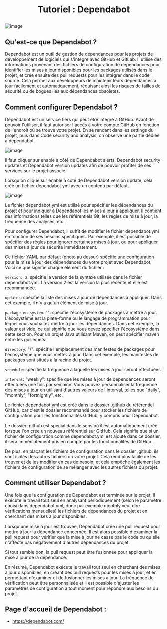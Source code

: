 # <p align="center">Tutoriel : Dependabot</p>

![image](https://user-images.githubusercontent.com/78076783/229197586-bc54d789-0258-4f37-8a42-d90d225d2b86.png)

## Qu'est-ce que Dependabot ?

Dependabot est un outil de gestion de dépendances pour les projets de développement de logiciels qui s'intègre avec GitHub et GitLab. Il utilise des informations provenant des fichiers de configuration de dépendances pour identifier les mises à jour disponibles pour les packages utilisés dans le projet, et crée ensuite des pull requests pour les intégrer dans le code source. Cela permet aux développeurs de maintenir leurs dépendances à jour facilement et automatiquement, réduisant ainsi les risques de failles de sécurité ou de bogues liés aux dépendances obsolètes.

## Comment configurer Dependabot ?

Dependabot est un service tiers qui peut être intégré à GitHub. Avant de pouvoir l'utiliser, il faut autoriser l'accès à votre compte GitHub en fonction de l'endroit où se trouve votre projet. En se rendant dans les settings du projet, puis dans Code security and analysis, on observe une partie dédiée à dependabot.

![image](https://user-images.githubusercontent.com/78076783/229188409-d9ff4842-a963-4959-99d8-b00015387f92.png)
 
Il faut cliquer sur enable à côté de Dependabot alerts, Dependabot security updates et Dependabot version updates afin de pouvoir profiter de ses services sur le projet associé.

Lorsqu'on clique sur enable à côté de Dependabot version update, cela crée un fichier dependabot.yml avec un contenu par défaut.

![image](https://user-images.githubusercontent.com/78076783/229188738-b9bf944a-f4a7-418c-ac4b-96561dba5875.png)

Le fichier dependabot.yml est utilisé pour spécifier les dépendances du projet et pour indiquer à Dependabot les mises à jour à appliquer. Il contient des informations telles que les référentiels Git, les régles de mise à jour, la fréquence des analyses, etc.

Pour configurer Dependabot, il suffit de modifier le fichier dependabot.yml en fonction de ses besoins spécifiques. Par exemple, il est possible de spécifier des règles pour ignorer certaines mises à jour, ou pour appliquer des mises à jour de sécurité immédiatement.

Ce fichier YAML par défaut (photo au dessur) spécifie une configuration pour la mise à jour des dépendances du votre projet avec Dependabot. Voici ce que signifie chaque élément du fichier :

`version: 2`: spécifie la version de la syntaxe utilisée dans le fichier dependabot.yml. La version 2 est la version la plus récente et elle est recommandée.

`updates`: spécifie la liste des mises à jour de dépendances à appliquer. Dans cet exemple, il n'y a qu'un élément de mise à jour.

`package-ecosystem`: "": spécifie l'écosystème de packages à mettre à jour. L'écosystème est la plate-forme ou le langage de programmation pour lequel vous souhaitez mettre à jour les dépendances. Dans cet exemple, la valeur est vide, ce qui signifie que vous devez spécifier l'écosystème dans cette section. Pour un projet Java utilisant Maven, on peut spécifier maven entre les guillemets.

`directory`: "/": spécifie l'emplacement des manifestes de packages pour l'écosystème que vous mettez à jour. Dans cet exemple, les manifestes de packages sont situés à la racine du projet.

`schedule`: spécifie la fréquence à laquelle les mises à jour seront effectuées.

`interval`: "weekly": spécifie que les mises à jour de dépendances seront effectuées une fois par semaine. Vous pouvez personnaliser la fréquence des mises à jour en utilisant d'autres valeurs de l'interval, telles que "daily", "monthly", "fortnightly", etc.

Le fichier dependabot.yml est créé dans le dossier .github du référentiel GitHub, car c'est le dossier recommandé pour stocker les fichiers de configuration pour les fonctionnalités GitHub, y compris pour Dependabot.

Le dossier .github est spécial dans le sens où il est automatiquement créé lorsque l'on crée un nouveau référentiel sur GitHub. Cela signifie que si un fichier de configuration comme dependabot.yml est ajouté dans ce dossier, il sera immédiatement pris en compte par les fonctionnalités de GitHub.

De plus, en plaçant les fichiers de configuration dans le dossier .github, ils sont isolés des autres fichiers du votre projet. Cela rend plus facile de les trouver et de les modifier en cas de besoin, et cela empêche également les fichiers de configuration de se mélanger avec les autres fichiers du projet.

## Comment utiliser Dependabot ?

Une fois que la configuration de Dependabot est terminée sur le projet, il exécute le travail tout seul en analysant périodiquement (selon le paramètre choisi dans dependabot.yml, donc par exemple monthly veut dire vérifications mensuelles) les fichiers de dépendances du projet et en cherchant des mises à jour disponibles.

Lorsqu'une mise à jour est trouvée, Dependabot crée une pull request pour mettre à jour la dépendance concernée. Il est alors possible d'examiner la pull request pour vérifier que la mise à jour ne casse pas le code ou qu'elle n'affecte pas négativement d'autres dépendances du projet.

Si tout semble bon, la pull request peut être fusionnée pour appliquer la mise à jour de la dépendance.

En résumé, Dependabot exécute le travail tout seul en cherchant des mises à jour disponibles, en créant des pull requests pour les mises à jour, et en permettant d'examiner et de fusionner les mises à jour. La fréquence de vérification peut être personnalisée et il est possible d'ajuster les paramètres de configuration à tout moment pour répondre aux besoins du projet.

## Page d'accueil de Dependabot : 

* https://dependabot.com/ 

  

